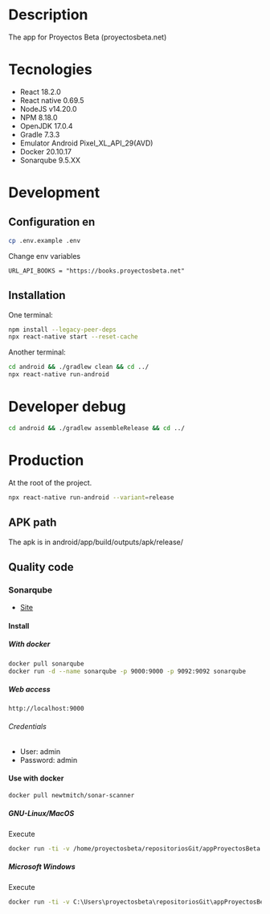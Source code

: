 # Description

The app for Proyectos Beta (proyectosbeta.net)

# Tecnologies

-   React 18.2.0
-   React native 0.69.5
-   NodeJS v14.20.0
-   NPM 8.18.0
-   OpenJDK 17.0.4
-   Gradle 7.3.3
-   Emulator Android Pixel_XL_API_29(AVD)
-   Docker 20.10.17
-   Sonarqube 9.5.XX

# Development

## Configuration en

```bash
cp .env.example .env
```

Change env variables

```
URL_API_BOOKS = "https://books.proyectosbeta.net"
```

## Installation

One terminal:

```bash
npm install --legacy-peer-deps
npx react-native start --reset-cache
```

Another terminal:

```bash
cd android && ./gradlew clean && cd ../
npx react-native run-android
```

# Developer debug

```bash
cd android && ./gradlew assembleRelease && cd ../
```

# Production

At the root of the project.

```bash
npx react-native run-android --variant=release
```

## APK path

The apk is in android/app/build/outputs/apk/release/

## Quality code

### Sonarqube

-   [Site](https://www.sonarqube.org/)

#### Install

##### With docker

```bash
docker pull sonarqube
docker run -d --name sonarqube -p 9000:9000 -p 9092:9092 sonarqube
```

##### Web access

```
http://localhost:9000
```

###### Credentials

-   User: admin
-   Password: admin

#### Use with docker

```bash
docker pull newtmitch/sonar-scanner

```

##### GNU-Linux/MacOS

Execute

```bash
docker run -ti -v /home/proyectosbeta/repositoriosGit/appProyectosBeta:/usr/src --link sonarqube newtmitch/sonar-scanner
```

##### Microsoft Windows

Execute

```bash
docker run -ti -v C:\Users\proyectosbeta\repositoriosGit\appProyectosBeta:/usr/src --link sonarqube newtmitch/sonar-scanner
```
